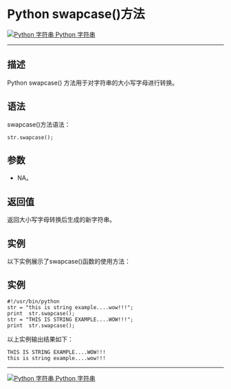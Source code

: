 Python swapcase()方法
===================

 [![Python 字符串](../images/up.gif) Python 字符串](python-strings.html)

* * *

描述
--

Python swapcase() 方法用于对字符串的大小写字母进行转换。

语法
--

swapcase()方法语法：
```
str.swapcase();
```
参数
--

*   NA。

返回值
---

返回大小写字母转换后生成的新字符串。

实例
--

以下实例展示了swapcase()函数的使用方法：

实例
--
```
#!/usr/bin/python  
str = "this is string example....wow!!!";  
print  str.swapcase();   
str = "THIS IS STRING EXAMPLE....WOW!!!";  
print  str.swapcase();
```
以上实例输出结果如下：
```
THIS IS STRING EXAMPLE....WOW!!!
this is string example....wow!!!
```
* * *

 [![Python 字符串](../images/up.gif) Python 字符串](python-strings.html)
